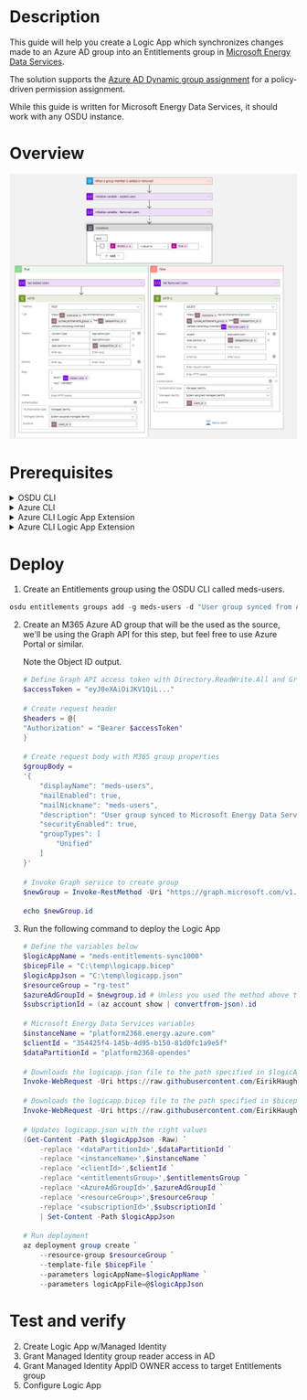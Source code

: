 # Description
This guide will help you create a Logic App which synchronizes changes made to an Azure AD group into an Entitlements group in [Microsoft Energy Data Services](https://azure.microsoft.com/en-us/products/energy-data-services/#overview).

The solution supports the [Azure AD Dynamic group assignment](https://learn.microsoft.com/en-us/azure/active-directory/enterprise-users/groups-dynamic-membership) for a policy-driven permission assignment. 

While this guide is written for Microsoft Energy Data Services, it should work with any OSDU instance.

# Overview
![Logic App for Azure AD group sync to Microsoft Energy Data Services](img/logicapp-concept.png)

# Prerequisites
<details>
<summary>OSDU CLI</summary>

1. Generate a [Refresh Token](https://learn.microsoft.com/en-us/azure/energy-data-services/how-to-generate-refresh-token) for your Microsoft Energy Data Services instance.
2. Download [OSDU CLI](https://community.opengroup.org/osdu/platform/data-flow/data-loading/osdu-cli) from the Open Source Community.
3. Authenticate to your Microsoft Energy Data Services instance by running the following command.
```Powershell
osdu config update
```
4. Enter all the instance details, see example below.
    <details>
    <summary>Example input</summary>

    ```conf
    server = https://<instance-name>.energy.azure.com
    crs_catalog_url = /api/crs/catalog/v2/
    crs_converter_url = /api/crs/converter/v2/
    entitlements_url = /api/entitlements/v2/
    file_url = /api/file/v2/
    legal_url = /api/legal/v1/
    schema_url = /api/schema-service/v1/
    search_url = /api/search/v2/
    storage_url = /api/storage/v2/
    unit_url = /api/unit/v3/
    workflow_url = /api/workflow/v1/
    data_partition_id = <data-partition-id>
    legal_tag = <legal-tag-id>
    acl_viewer = data.default.viewers@<data-partition-id>.dataservices.energy
    acl_owner = data.default.owners@<data-partition-id>.dataservices.energy
    authentication_mode = refresh_token
    token_endpoint = https://login.microsoftonline.com/<tenant-id>/oauth2/v2.0/token
    refresh_token = 0.ARoBv4j5cvDGr0GRqy18...
    client_id = <meds-appreg-client-id>
    client_secret =
    ```
5. Make sure that it is authenticated to your instance by running the following command.

    ```powershell
    osdu status
    ```

    This should return the following output:
    ```powershell
    PS C:\Users\admin> osdu status
    CRS Catalog service  200         OK
    CRS Converter service 200        OK
    File service         200         OK
    Entitlements Service 200         OK
    Legal service        200         OK
    Schema service       200         OK
    Search service       200         OK
    Storage service      200         OK
    Unit service         200         OK
    Workflow service     200         OK
    ```
</details>

<details>
<summary>Azure CLI</summary>

Download from [aka.ms/azurecli](https://aka.ms/azurecli).  
Login to the Azure CLI using the command below, and your user with subscription owner rights:
```Powershell
az login
```
Verify that the right subscription is selected:
```Powershell
az account show
```
If the correct subscription is not selected, run the following command:
```Powershell
az account set --subscription <subscription-id>
```
</details>

<details>
<summary>Azure CLI Logic App Extension</summary>

1. Install the module
    ```Powershell
    az extension add --name logic
    ```
</details>

<details>
<summary>Azure CLI Logic App Extension</summary>

1. Install the module
    ```Powershell
    az extension add --name logic
    ```
</details>


# Deploy

1. Create an Entitlements group using the OSDU CLI called meds-users.
```powershell
osdu entitlements groups add -g meds-users -d "User group synced from Azure AD by Logic App"
```
2. Create an M365 Azure AD group that will be the used as the source, we'll be using the Graph API for this step, but feel free to use Azure Portal or similar.

    Note the Object ID output.

    ```powershell
    # Define Graph API access token with Directory.ReadWrite.All and Group.ReadWrite.All
    $accessToken = "eyJ0eXAiOiJKV1QiL..."

    # Create request header
    $headers = @{
    "Authorization" = "Bearer $accessToken"
    }

    # Create request body with M365 group properties
    $groupBody = 
    '{
        "displayName": "meds-users",
        "mailEnabled": true,
        "mailNickname": "meds-users",
        "description": "User group synced to Microsoft Energy Data Services by Logic App",
        "securityEnabled": true,
        "groupTypes": [
            "Unified"
        ]
    }'

    # Invoke Graph service to create group
    $newGroup = Invoke-RestMethod -Uri "https://graph.microsoft.com/v1.0/groups" -ContentType "application/json" -Method POST -Headers $headers -Body $groupBody

    echo $newGroup.id
    ```
3. Run the following command to deploy the Logic App
    ```Powershell
    # Define the variables below
    $logicAppName = "meds-entitlements-sync1000"
    $bicepFile = "C:\temp\logicapp.bicep"
    $logicAppJson = "C:\temp\logicapp.json"
    $resourceGroup = "rg-test"
    $azureAdGroupId = $newgroup.id # Unless you used the method above to create the Azure AD Group, replace with the ObjectID of said group
    $subscriptionId = (az account show | convertfrom-json).id

    # Microsoft Energy Data Services variables
    $instanceName = "platform2368.energy.azure.com"
    $clientId = "354425f4-145b-4d95-b150-81d0fc1a9e5f"
    $dataPartitionId = "platform2368-opendes"

    # Downloads the logicapp.json file to the path specified in $logicAppJson
    Invoke-WebRequest -Uri https://raw.githubusercontent.com/EirikHaughom/MicrosoftEnergyDataServices/main/Guides/AADEntitlementsSync/src/logicapp.json -OutFile $logicAppJson

    # Downloads the logicapp.bicep file to the path specified in $bicepFile
    Invoke-WebRequest -Uri https://raw.githubusercontent.com/EirikHaughom/MicrosoftEnergyDataServices/main/Guides/AADEntitlementsSync/src/logicapp.bicep -OutFile $bicepFile

    # Updates logicapp.json with the right values
    (Get-Content -Path $logicAppJson -Raw) `
        -replace '<dataPartitionId>',$dataPartitionId `
        -replace '<instanceName>',$instanceName `
        -replace '<clientId>',$clientId `
        -replace '<entitlementsGroup>',$entitlementsGroup `
        -replace '<AzureAdGroupId>',$azureAdGroupId `
        -replace '<resourceGroup>',$resourceGroup `
        -replace '<subscriptionId>',$subscriptionId `
        | Set-Content -Path $logicAppJson

    # Run deployment
    az deployment group create `
        --resource-group $resourceGroup `
        --template-file $bicepFile `
        --parameters logicAppName=$logicAppName `
        --parameters logicAppFile=@$logicAppJson
    ```


# Test and verify



2. Create Logic App w/Managed Identity
3. Grant Managed Identity group reader access in AD
4. Grant Managed Identity AppID OWNER access to target Entitlements group
5. Configure Logic App